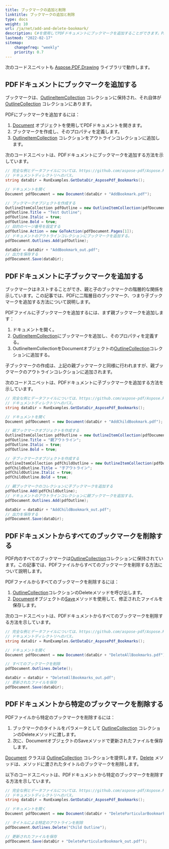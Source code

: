 ```yaml
---
title: ブックマークの追加と削除
linktitle: ブックマークの追加と削除
type: docs
weight: 10
url: /ja/net/add-and-delete-bookmark/
description: C#を使用してPDFドキュメントにブックマークを追加することができます。PDFドキュメントからすべてのブックマークまたは特定のブックマークを削除することが可能です。
lastmod: "2022-02-17"
sitemap:
    changefreq: "weekly"
    priority: 0.7
---
```

<script type="application/ld+json">
{
    "@context": "https://schema.org",
    "@type": "TechArticle",
    "headline": "ブックマークの追加と削除",
    "alternativeHeadline": "PDFからブックマークを追加・削除する方法",
    "author": {
        "@type": "Person",
        "name":"アンドリー・アンドルホフスキー",
        "givenName": "アンドリー",
        "familyName": "アンドルホフスキー",
        "url":"https://www.linkedin.com/in/andruhovski/"
    },
    "genre": "PDFドキュメント生成",
    "keywords": "pdf, c#, ブックマーク削除, ブックマーク追加",
    "wordcount": "302",
    "proficiencyLevel":"初心者",
    "publisher": {
        "@type": "Organization",
        "name": "Aspose.PDF Doc Team",
        "url": "https://products.aspose.com/pdf",
        "logo": "https://www.aspose.cloud/templates/aspose/img/products/pdf/aspose_pdf-for-net.svg",
        "alternateName": "Aspose",
        "sameAs": [
            "https://facebook.com/aspose.pdf/",
            "https://twitter.com/asposepdf",
            "https://www.youtube.com/channel/UCmV9sEg_QWYPi6BJJs7ELOg/featured",
            "https://www.linkedin.com/company/aspose",
            "https://stackoverflow.com/questions/tagged/aspose",
            "https://aspose.quora.com/",
            "https://aspose.github.io/"
        ],
        "contactPoint": [
            {
                "@type": "ContactPoint",
                "telephone": "+1 903 306 1676",
                "contactType": "sales",
                "areaServed": "US",
                "availableLanguage": "en"
            },
            {
                "@type": "ContactPoint",
                "telephone": "+44 141 628 8900",
                "contactType": "sales",
                "areaServed": "GB",
                "availableLanguage": "en"
            },
            {
                "@type": "ContactPoint",
                "telephone": "+61 2 8006 6987",
                "contactType": "sales",
                "areaServed": "AU",
                "availableLanguage": "en"
            }
        ]
    },
    "url": "/net/add-and-delete-bookmark/",
    "mainEntityOfPage": {
        "@type": "WebPage",
        "@id": "/net/add-and-delete-bookmark/"
    },
    "dateModified": "2022-02-04",
    "description": "C#を使用してPDFドキュメントにブックマークを追加することができます。PDFドキュメントからすべてのブックマークまたは特定のブックマークを削除することが可能です。"
}
</script>
次のコードスニペットも [Aspose.PDF.Drawing](/pdf/ja/net/drawing/) ライブラリで動作します。

## PDFドキュメントにブックマークを追加する

ブックマークは、[OutlineItemCollection](https://reference.aspose.com/pdf/net/aspose.pdf/outlineitemcollection) コレクションに保持され、それ自体が [OutlineCollection](https://reference.aspose.com/pdf/net/aspose.pdf/outlinecollection) コレクションにあります。

PDFにブックマークを追加するには：

1. [Document](https://reference.aspose.com/pdf/net/aspose.pdf/document) オブジェクトを使用してPDFドキュメントを開きます。
1. ブックマークを作成し、そのプロパティを定義します。
1. [OutlineItemCollection](https://reference.aspose.com/pdf/net/aspose.pdf/outlineitemcollection) コレクションをアウトラインコレクションに追加します。

次のコードスニペットは、PDFドキュメントにブックマークを追加する方法を示しています。

```csharp
// 完全な例とデータファイルについては、https://github.com/aspose-pdf/Aspose.PDF-for-.NET をご覧ください
// ドキュメントディレクトリへのパス。
string dataDir = RunExamples.GetDataDir_AsposePdf_Bookmarks();

// ドキュメントを開く
Document pdfDocument = new Document(dataDir + "AddBookmark.pdf");

// ブックマークオブジェクトを作成する
OutlineItemCollection pdfOutline = new OutlineItemCollection(pdfDocument.Outlines);
pdfOutline.Title = "Test Outline";
pdfOutline.Italic = true;
pdfOutline.Bold = true;
// 目的のページ番号を設定する
pdfOutline.Action = new GoToAction(pdfDocument.Pages[1]);
// ドキュメントのアウトラインコレクションにブックマークを追加する。
pdfDocument.Outlines.Add(pdfOutline);

dataDir = dataDir + "AddBookmark_out.pdf";
// 出力を保存する
pdfDocument.Save(dataDir);
```
## PDFドキュメントに子ブックマークを追加する

ブックマークはネストすることができ、親と子のブックマークの階層的な関係を示しています。この記事では、PDFに二階層目のブックマーク、つまり子ブックマークを追加する方法について説明します。

PDFファイルに子ブックマークを追加するには、まず親ブックマークを追加します：

1. ドキュメントを開く。
1. [OutlineItemCollection](https://reference.aspose.com/pdf/net/aspose.pdf/outlineitemcollection)にブックマークを追加し、そのプロパティを定義する。
1. OutlineItemCollectionをDocumentオブジェクトの[OutlineCollection](https://reference.aspose.com/pdf/net/aspose.pdf/outlinecollection)コレクションに追加する。

子ブックマークの作成は、上記の親ブックマークと同様に行われますが、親ブックマークのアウトラインコレクションに追加されます。

次のコードスニペットは、PDFドキュメントに子ブックマークを追加する方法を示しています。

```csharp
// 完全な例とデータファイルについては、https://github.com/aspose-pdf/Aspose.PDF-for-.NET をご覧ください。
// ドキュメントディレクトリへのパス。
string dataDir = RunExamples.GetDataDir_AsposePdf_Bookmarks();

// ドキュメントを開く
Document pdfDocument = new Document(dataDir + "AddChildBookmark.pdf");

// 親ブックマークオブジェクトを作成する
OutlineItemCollection pdfOutline = new OutlineItemCollection(pdfDocument.Outlines);
pdfOutline.Title = "親アウトライン";
pdfOutline.Italic = true;
pdfOutline.Bold = true;

// 子ブックマークオブジェクトを作成する
OutlineItemCollection pdfChildOutline = new OutlineItemCollection(pdfDocument.Outlines);
pdfChildOutline.Title = "子アウトライン";
pdfChildOutline.Italic = true;
pdfChildOutline.Bold = true;

// 親ブックマークのコレクションに子ブックマークを追加する
pdfOutline.Add(pdfChildOutline);
// ドキュメントのアウトラインコレクションに親ブックマークを追加する。
pdfDocument.Outlines.Add(pdfOutline);

dataDir = dataDir + "AddChildBookmark_out.pdf";
// 出力を保存する
pdfDocument.Save(dataDir);
```
## PDFドキュメントからすべてのブックマークを削除する

PDF内のすべてのブックマークは[OutlineCollection](https://reference.aspose.com/pdf/net/aspose.pdf/outlinecollection)コレクションに保持されています。この記事では、PDFファイルからすべてのブックマークを削除する方法について説明します。

PDFファイルからすべてのブックマークを削除するには：

1. [OutlineCollection](https://reference.aspose.com/pdf/net/aspose.pdf/outlinecollection)コレクションのDeleteメソッドを呼び出します。
1. [Document](https://reference.aspose.com/pdf/net/aspose.pdf/document)オブジェクトの[Save](https://reference.aspose.com/pdf/net/aspose.pdf.document/save/methods/4)メソッドを使用して、修正されたファイルを保存します。

次のコードスニペットは、PDFドキュメントからすべてのブックマークを削除する方法を示しています。

```csharp
// 完全な例とデータファイルについては、https://github.com/aspose-pdf/Aspose.PDF-for-.NET をご覧ください。
// ドキュメントディレクトリへのパス。
string dataDir = RunExamples.GetDataDir_AsposePdf_Bookmarks();

// ドキュメントを開く
Document pdfDocument = new Document(dataDir + "DeleteAllBookmarks.pdf");

// すべてのブックマークを削除
pdfDocument.Outlines.Delete();

dataDir = dataDir + "DeleteAllBookmarks_out.pdf";
// 更新されたファイルを保存
pdfDocument.Save(dataDir);
```
## PDFドキュメントから特定のブックマークを削除する

PDFファイルから特定のブックマークを削除するには：

1. ブックマークのタイトルをパラメータとして [OutlineCollection](https://reference.aspose.com/pdf/net/aspose.pdf/outlinecollection) コレクションのDeleteメソッドに渡します。
1. 次に、DocumentオブジェクトのSaveメソッドで更新されたファイルを保存します。

[Document](https://reference.aspose.com/pdf/net/aspose.pdf/document) クラスは [OutlineCollection](https://reference.aspose.com/pdf/net/aspose.pdf/outlinecollection) コレクションを提供します。[Delete](https://reference.aspose.com/pdf/net/aspose.pdf/outlinecollection/methods/delete) メソッドは、メソッドに渡されたタイトルのブックマークを削除します。

以下のコードスニペットは、PDFドキュメントから特定のブックマークを削除する方法を示しています。

```csharp
// 完全な例とデータファイルについては、https://github.com/aspose-pdf/Aspose.PDF-for-.NET をご覧ください。
// ドキュメントディレクトリへのパス。
string dataDir = RunExamples.GetDataDir_AsposePdf_Bookmarks();

// ドキュメントを開く
Document pdfDocument = new Document(dataDir + "DeleteParticularBookmark.pdf");

// タイトルによる特定のアウトラインを削除
pdfDocument.Outlines.Delete("Child Outline");

// 更新されたファイルを保存
pdfDocument.Save(dataDir + "DeleteParticularBookmark_out.pdf");
```

<script type="application/ld+json">
{
    "@context": "http://schema.org",
    "@type": "SoftwareApplication",
    "name": "Aspose.PDF for .NET Library",
    "image": "https://www.aspose.cloud/templates/aspose/img/products/pdf/aspose_pdf-for-net.svg",
    "url": "https://www.aspose.com/",
    "publisher": {
        "@type": "Organization",
        "name": "Aspose.PDF",
        "url": "https://products.aspose.com/pdf",
        "logo": "https://www.aspose.cloud/templates/aspose/img/products/pdf/aspose_pdf-for-net.svg",
        "alternateName": "Aspose",
        "sameAs": [
            "https://facebook.com/aspose.pdf/",
            "https://twitter.com/asposepdf",
            "https://www.youtube.com/channel/UCmV9sEg_QWYPi6BJJs7ELOg/featured",
            "https://www.linkedin.com/company/aspose",
            "https://stackoverflow.com/questions/tagged/aspose",
            "https://aspose.quora.com/",
            "https://aspose.github.io/"
        ],
        "contactPoint": [
            {
                "@type": "ContactPoint",
                "telephone": "+1 903 306 1676",
                "contactType": "販売",
                "areaServed": "US",
                "availableLanguage": "en"
            },
            {
                "@type": "ContactPoint",
                "telephone": "+44 141 628 8900",
                "contactType": "販売",
                "areaServed": "GB",
                "availableLanguage": "en"
            },
            {
                "@type": "ContactPoint",
                "telephone": "+61 2 8006 6987",
                "contactType": "販売",
                "areaServed": "AU",
                "availableLanguage": "en"
            }
        ]
    },
    "offers": {
        "@type": "Offer",
        "price": "1199",
        "priceCurrency": "USD"
    },
    "applicationCategory": ".NET用PDF操作ライブラリ",
    "downloadUrl": "https://www.nuget.org/packages/Aspose.PDF/",
    "operatingSystem": "Windows, MacOS, Linux",
    "screenshot": "https://docs.aspose.com/pdf/net/create-pdf-document/screenshot.png",
    "softwareVersion": "2022.1",
    "aggregateRating": {
        "@type": "AggregateRating",
        "ratingValue": "5",
        "ratingCount": "16"
    }
}
</script>
```

